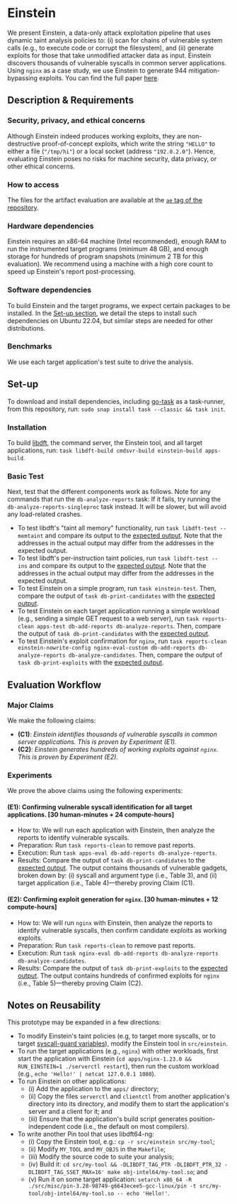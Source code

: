 # Einstein

We present Einstein, a data-only attack exploitation pipeline that uses dynamic taint analysis policies to: (i) scan for chains of vulnerable system calls (e.g., to execute code or corrupt the filesystem), and (ii) generate exploits for those that take unmodified attacker data as input.
Einstein discovers thousands of vulnerable syscalls in common server applications.
Using `nginx` as a case study, we use Einstein to generate 944 mitigation-bypassing exploits.
You can find the full paper [here](https://download.vusec.net/papers/einstein_sec24.pdf).

<!---
## Directory Structure ##

This repository is structured as follows:
-  _**TODO**_
--->

## Description & Requirements ##

### Security, privacy, and ethical concerns ###

Although Einstein indeed produces working exploits, they are non-destructive proof-of-concept exploits, which write the string `"HELLO"` to either a file (`"/tmp/hi"`) or a local socket (address `"192.0.2.0"`).
Hence, evaluating Einstein poses no risks for machine security, data privacy, or other ethical concerns.

### How to access ###

The files for the artifact evaluation are available at the [`ae` tag of the repository](https://github.com/vusec/einstein/releases/tag/ae).

### Hardware dependencies ###

Einstein requires an x86-64 machine (Intel recommended), enough RAM to run the instrumented target programs (minimum 48 GB), and enough storage for hundreds of program snapshots (minimum 2 TB for this evaluation).
We recommend using a machine with a high core count to speed up Einstein's report post-processing.

### Software dependencies ###

To build Einstein and the target programs, we expect certain packages to be installed.
In the [Set-up section](#Set-up), we detail the steps to install such dependencies on Ubuntu 22.04, but similar steps are needed for other distributions.

### Benchmarks ###

We use each target application's test suite to drive the analysis.

## Set-up ##

To download and install dependencies, including [go-task](https://taskfile.dev/#/installation) as a task-runner, from this repository, run: `sudo snap install task --classic && task init`.

### Installation ###

To build [libdft](https://github.com/vusec/libdft64-ng), the command server, the Einstein tool, and all target applications, run: `task libdft-build cmdsvr-build einstein-build apps-build`.

### Basic Test ###

Next, test that the different components work as follows. Note for any commands that run the `db-analyze-reports` task: If it fails, try running the `db-analyze-reports-singleproc` task instead. It will be slower, but will avoid any load-related crashes.

- To test libdft's "taint all memory" functionality, run `task libdft-test -- memtaint` and compare its output to the [expected output](https://github.com/vusec/libdft64-ng/blob/master/tests/memtaint.expected.out). Note that the addresses in the actual output may differ from the addresses in the expected output.
- To test libdft's per-instruction taint policies, run `task libdft-test -- ins` and compare its output to the [expected output](https://github.com/vusec/libdft64-ng/blob/master/tests/ins.expected.out). Note that the addresses in the actual output may differ from the addresses in the expected output.
- To test Einstein on a simple program, run `task einstein-test`. Then, compare the output of `task db-print-candidates` with the [expected output](apps/tests/src/tainted-syscall.expected.out).
- To test Einstein on each target application running a simple workload (e.g., sending a simple GET request to a web server), run `task reports-clean apps-test db-add-reports db-analyze-reports`. Then, compare the output of `task db-print-candidates` with the [expected output](results/reports/expected/apps-test-candidates.expected.out).
- To test Einstein's exploit confirmation for `nginx`, run `task reports-clean einstein-nowrite-config nginx-eval-custom db-add-reports db-analyze-reports db-analyze-candidates`. Then, compare the output of `task db-print-exploits` with the [expected output](results/reports/expected/nginx-custom-exploits.expected.out).

## Evaluation Workflow ##

### Major Claims ###

We make the following claims:
- **(C1)**: *Einstein identifies thousands of vulnerable syscalls in common server applications. This is proven by Experiment (E1).*
- **(C2)**: *Einstein generates hundreds of working exploits against `nginx`. This is proven by Experiment (E2).*

### Experiments ###

We prove the above claims using the following experiments:

#### (E1): Confirming vulnerable syscall identification for all target applications. [30 human-minutes + 24 compute-hours] ####

- How to: We will run each application with Einstein, then analyze the reports to identify vulnerable syscalls.
- Preparation: Run `task reports-clean` to remove past reports.
- Execution: Run `task apps-eval db-add-reports db-analyze-reports`.
- Results: Compare the output of `task db-print-candidates` to the [expected output](results/reports/expected/apps-candidates.expected.out). The output contains thousands of vulnerable gadgets, broken down by: (i) syscall and argument type (i.e., Table 3), and (ii) target application (i.e., Table 4)—thereby proving Claim (C1).

#### (E2): Confirming exploit generation for `nginx`. [30 human-minutes + 12 compute-hours] ####

- How to: We will run `nginx` with Einstein, then analyze the reports to identify vulnerable syscalls, then confirm candidate exploits as working exploits.
- Preparation: Run `task reports-clean` to remove past reports.
- Execution: Run `task nginx-eval db-add-reports db-analyze-reports db-analyze-candidates`.
- Results: Compare the output of `task db-print-exploits` to the [expected output](results/reports/expected/nginx-exploits.expected.out). The output contains hundreds of confirmed exploits for `nginx` (i.e., Table 5)—thereby proving Claim (C2).

## Notes on Reusability ##

This prototype may be expanded in a few directions:

- To modify Einstein's taint policies (e.g, to target more syscalls, or to target [syscall-guard variables](https://www.usenix.org/conference/usenixsecurity23/presentation/ye)), modify the Einstein tool in `src/einstein`.
- To run the target applications (e.g., `nginx`) with other workloads, first start the application with Einstein (`cd apps/nginx-1.23.0 && RUN_EINSTEIN=1 ./serverctl restart`), then run the custom workload (e.g., `echo 'Hello!' | netcat 127.0.0.1 1080`).
- To run Einstein on other applications:
  - (i) Add the application to the `apps/` directory;
  - (ii) Copy the files `serverctl` and `clientctl` from another application's directory into its directory, and modify them to start the application's server and a client for it; and
  - (iii) Ensure that the application's build script generates position-independent code (i.e., the default on most compilers).
- To write another Pin tool that uses libdft64-ng:
  - (i) Copy the Einstein tool, e.g.: `cp -r src/einstein src/my-tool`;
  - (ii) Modify `MY_TOOL` and `MY_OBJS` in the `Makefile`;
  - (iii) Modify the source code to suite your analysis;
  - (iv) Build it: `cd src/my-tool && -DLIBDFT_TAG_PTR -DLIBDFT_PTR_32 -DLIBDFT_TAG_SSET_MAX=16' make obj-intel64/my-tool.so`; and
  - (v) Run it on some target application: `setarch x86_64 -R ./src/misc/pin-3.28-98749-g6643ecee5-gcc-linux/pin -t src/my-tool/obj-intel64/my-tool.so -- echo 'Hello!'`.
